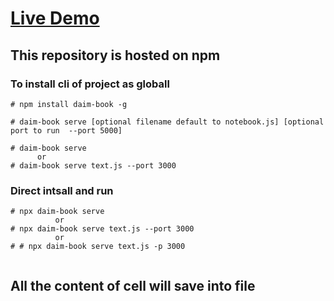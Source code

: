
# <a href = 'https://d_book.surge.sh/'> Live Demo </a>

## This repository is hosted on npm 

### To install cli of project as globall

```
# npm install daim-book -g 

# daim-book serve [optional filename default to notebook.js] [optional port to run  --port 5000]

# daim-book serve 
      or
# daim-book serve text.js --port 3000
```
### Direct intsall and run 

```
# npx daim-book serve 
          or
# npx daim-book serve text.js --port 3000
          or
# # npx daim-book serve text.js -p 3000
   
```
## All the content of cell will save into file
